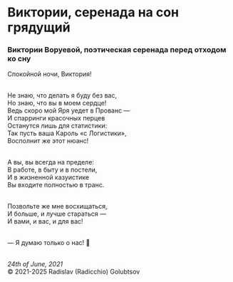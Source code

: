 <style>p{text-align:left}</style>
# Виктории, серенада на сон грядущий

### Виктории Воруевой, поэтическая серенада перед отходом ко сну

Спокойной ночи, Виктория!<br />

<br />Не знаю, что делать я буду без вас,<br />
Но знаю, что вы в моем сердце!<br />
Ведь скоро мой Яря уедет в Прованс &mdash;<br />
И спарринги красочных перцев<br />
Останутся лишь для статистики:<br />
Так пусть ваша Кароль &laquo;с Логистики&raquo;,<br />
Восполнит же этот нюанс!

<br />А вы, вы всегда на пределе:<br />
В работе, в быту и в постели,<br />
И в жизненной казуистике<br />
Вы входите полностью в транс.

<br />Позвольте же мне восхищаться,<br />
И больше, и лучше стараться &mdash;<br />
И вами, и вас, и для вас!

<br />&mdash; Я думаю только о нас! :blue_heart:

<br />*24th of June, 2021*<br />
&copy; 2021-2025 Radislav (Radicchio) Golubtsov
